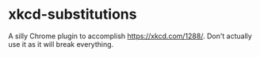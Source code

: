 xkcd-substitutions
=================

A silly Chrome plugin to accomplish <https://xkcd.com/1288/>.
Don't actually use it as it will break everything.
